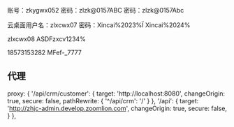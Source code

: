 账号：zkygwx052
密码：zlzk@0157ABC
密码：zlzk@0157Abc

云桌面用户名：zlxcwx07
密码：Xincai%2023%Ï  Xincai%2024%

zlxcwx08
ASDFzxcv1234%

18573153282
MFef-_7777

## 代理

proxy: {
  '/api/crm/customer': {
    target: 'http://localhost:8080',
    changeOrigin: true,
    secure: false,
    pathRewrite: {
      '^/api/crm': '/'
    }
  },
  '/api': {
    target: 'http://zhjc-admin.develop.zoomlion.com',
    changeOrigin: true,
    secure: false,
  }
},
